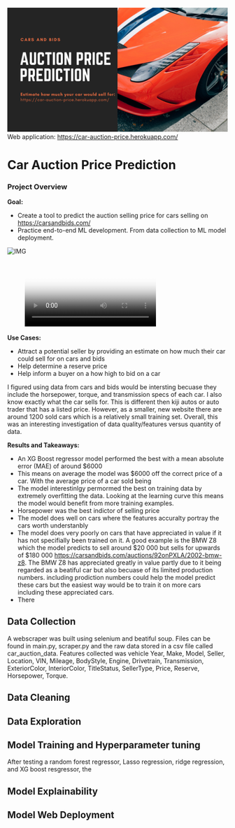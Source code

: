 ![IMG](demo/banner.png)
Web application: https://car-auction-price.herokuapp.com/

# Car Auction Price Prediction

### Project Overview 

**Goal:**
* Create a tool to predict the auction selling price for cars selling on https://carsandbids.com/
* Practice end-to-end ML development. From data collection to ML model deployment.

![IMG](demo/examplevid.gif)

<figure class="video_container">
  <video controls="true" allowfullscreen="true" poster="path/to/poster_image.png">
    <source src="demo/actionvid.webm" type="video/webm">
  </video>
</figure>


**Use Cases:**
* Attract a potential seller by providing an estimate on how much their car could sell for on cars and bids
* Help determine a reserve price
* Help inform a buyer on a how high to bid on a car

I figured using data from cars and bids would be intersting becuase they include the horsepower, torque, and transmission specs of each car. I also know exactly what the car sells for. This is different then kiji autos or auto trader that has a listed price. However, as a smaller, new website there are around 1200 sold cars which is a relatively small training set. Overall, this was an interesting investigation of data quality/features versus quantity of data. 

**Results and Takeaways:** 
* An XG Boost regressor model performed the best with a mean absolute error (MAE) of around $6000
* This means on average the model was $6000 off the correct price of a car. With the average price of a car sold being 
* The model interestinlgy permormed the best on training data by extremely overfitting the data. Looking at the learning curve this means the model would benefit from more training examples.
* Horsepower was the best indictor of selling price
* The model does well on cars where the features accuralty portray the cars worth understanbly
* The model does very poorly on cars that have appreciated in value if it has not specifially been trained on it. A good example is the BMW Z8 which the model predicts to sell around $20 000 but sells for upwards of $180 000 https://carsandbids.com/auctions/92onPXLA/2002-bmw-z8. The BMW Z8 has appreciated greatly in value partly due to it being regarded as a beatiful car but also becuase of its limited production numbers. 
including prodiction numbers could help the model predict these cars but the easiest way would be to train it on more cars including these appreciated cars.
* There 

## Data Collection 

A webscraper was built using selenium and beatiful soup. Files can be found in main.py, scraper.py and the raw data stored in a csv file called car_auction_data. Features collected was vehicle Year,	Make,	Model,	Seller,	Location,	VIN,	Mileage,	BodyStyle,	Engine,	Drivetrain,	Transmission,	ExteriorColor,	InteriorColor,	TitleStatus,	SellerType,	Price,	Reserve,	Horsepower,	Torque.


## Data Cleaning
## Data Exploration 
## Model Training and Hyperparameter tuning
After testing a random forest regressor, Lasso regression, ridge regression, and XG boost resgressor, the  
## Model Explainability
## Model Web Deployment



